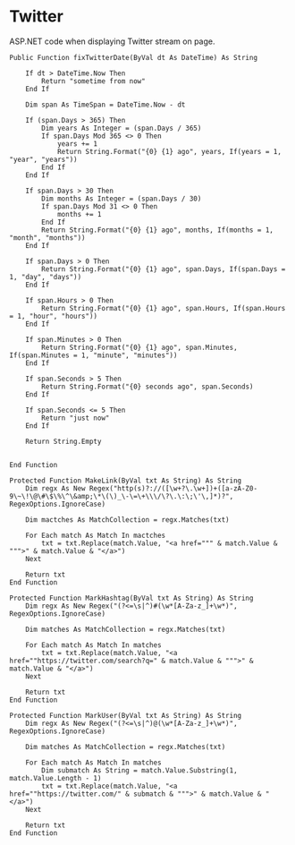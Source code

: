# Twitter
ASP.NET code when displaying Twitter stream on page.

    Public Function fixTwitterDate(ByVal dt As DateTime) As String

        If dt > DateTime.Now Then
            Return "sometime from now"
        End If

        Dim span As TimeSpan = DateTime.Now - dt

        If (span.Days > 365) Then
            Dim years As Integer = (span.Days / 365)
            If span.Days Mod 365 <> 0 Then
                years += 1
                Return String.Format("{0} {1} ago", years, If(years = 1, "year", "years"))
            End If
        End If

        If span.Days > 30 Then
            Dim months As Integer = (span.Days / 30)
            If span.Days Mod 31 <> 0 Then
                months += 1
            End If
            Return String.Format("{0} {1} ago", months, If(months = 1, "month", "months"))
        End If

        If span.Days > 0 Then
            Return String.Format("{0} {1} ago", span.Days, If(span.Days = 1, "day", "days"))
        End If

        If span.Hours > 0 Then
            Return String.Format("{0} {1} ago", span.Hours, If(span.Hours = 1, "hour", "hours"))
        End If

        If span.Minutes > 0 Then
            Return String.Format("{0} {1} ago", span.Minutes, If(span.Minutes = 1, "minute", "minutes"))
        End If

        If span.Seconds > 5 Then
            Return String.Format("{0} seconds ago", span.Seconds)
        End If

        If span.Seconds <= 5 Then
            Return "just now"
        End If

        Return String.Empty


    End Function

    Protected Function MakeLink(ByVal txt As String) As String
        Dim regx As New Regex("http(s)?://([\w+?\.\w+])+([a-zA-Z0-9\~\!\@\#\$\%\^\&amp;\*\(\)_\-\=\+\\\/\?\.\:\;\'\,]*)?", RegexOptions.IgnoreCase)

        Dim mactches As MatchCollection = regx.Matches(txt)

        For Each match As Match In mactches
            txt = txt.Replace(match.Value, "<a href=""" & match.Value & """>" & match.Value & "</a>")
        Next

        Return txt
    End Function

    Protected Function MarkHashtag(ByVal txt As String) As String
        Dim regx As New Regex("(?<=\s|^)#(\w*[A-Za-z_]+\w*)", RegexOptions.IgnoreCase)

        Dim matches As MatchCollection = regx.Matches(txt)

        For Each match As Match In matches
            txt = txt.Replace(match.Value, "<a href=""https://twitter.com/search?q=" & match.Value & """>" & match.Value & "</a>")
        Next

        Return txt
    End Function

    Protected Function MarkUser(ByVal txt As String) As String
        Dim regx As New Regex("(?<=\s|^)@(\w*[A-Za-z_]+\w*)", RegexOptions.IgnoreCase)

        Dim matches As MatchCollection = regx.Matches(txt)

        For Each match As Match In matches
            Dim submatch As String = match.Value.Substring(1, match.Value.Length - 1)
            txt = txt.Replace(match.Value, "<a href=""https://twitter.com/" & submatch & """>" & match.Value & "</a>")
        Next

        Return txt
    End Function
